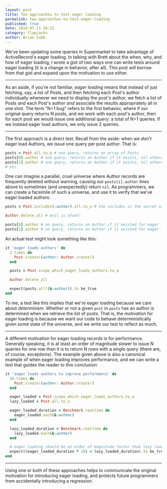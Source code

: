 ```yaml
---
layout: post
title: Two approaches to test eager loading
permalink: two-approaches-to-test-eager-loading
published: true
date: 2014-07-11 16:22
category: flapjacks
author: Brian Cobb
---
```


We've been updating some queries in Supermarket to take advantage of ActiveRecord's eager loading. In talking with Brett about the when, why, and how of eager loading, I wrote a gist of two ways one can write tests around eager loading (it *is* a change in behavior, after all). This post will borrow from that gist and expand upon the motivation to use either.

* * *

As an aside, if you're not familiar, *eager loading* means that instead of just fetching, say, a list of Posts, and then fetching each Post's author individually whenever we need to display the post's author, we fetch a list of Posts *and* each Post's author *and* associate the results appropriately all in one shot. The term "N+1 bug" refers to the first behavior, where if our original query returns N posts, and we work with each post's author, then for each post we would issue one additional query: a total of N+1 queries. If we instead eager load authors, we only issue 2 queries.

* * *

The first approach is a direct test. Recall from the aside: when we *don't* eager load Authors, we issue one query per post author. That is:

```ruby
posts = Post.all.to_a # one query, returns an array of Posts
posts[0].author # one query, returns an Author if it exists, nil otherwise
posts[1].author # one query, returns an Author if it exists, nil otherwise
# etc
```


One can imagine a parallel, cruel universe where Author records are frequently deleted without warning, causing our `posts[i].author` lines above to sometimes (and unexpectedly) return `nil`. As programmers, we can create a facsimile of such a universe, and use it to verify that we've eager loaded authors:

```ruby
posts = Post.includes(:author).all.to_a # the includes is the secret sauce

Author.delete_all # evil is afoot!

posts[0].author # no query, returns an Author if it existed for eager loading, nil otherwise
posts[1].author # no query, returns an Author if it existed for eager loading, nil otherwise
```

An actual test might look something like this:

```ruby
it 'eager loads authors' do
  2.times do
    Post.create!(author: Author.create!)
  end

  posts = Post.scope_which_eager_loads_authors.to_a

  Author.delete_all

  expect(posts.all?(&:author)).to be_true
end
```

To me, a test like this implies that we're eager loading because we care about *determinism*. Whether or not a given `post` in `posts` has an author is determined when we retrieve the list of posts. That is, the *motivation* for eager loading is because we want our code to behave deterministically given some state of the universe, and we write our test to reflect as much.

* * *

A different motivation for eager loading records is for performance. Generally speaking, it is at least an order of magnitude slower to issue N queries for one row than it is to return N rows with a single query (there are, of course, exceptions). The example given above is also a canonical example of when eager loading improves performance, and we can write a test that guides the reader to this conclusion:

```ruby
it 'eager loads authors to improve performance' do
  10.times do
    Post.create!(author: Author.create!)
  end

  eager_loaded = Post.scope_which_eager_loads_authors.to_a
  lazy_loaded = Post.all.to_a

  eager_loaded_duration = Benchmark.realtime do
    eager_loaded.each(&:author)
  end

  lazy_loaded_duration = Benchmark.realtime do
    lazy_loaded.each(&:author)
  end

  # eager loading should be an order of magnitude faster than lazy loading
  expect((eager_loaded_duration * 10) < lazy_loaded_duration).to be_true
end
```

* * *

Using one or both of these approaches helps to communicate the original motivation for introducing eager loading, and protects future programmers from accidentally introducing a regression.
